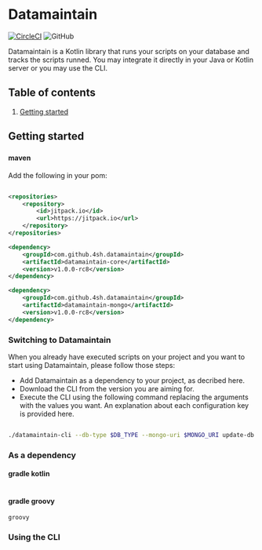 # Datamaintain
[![CircleCI](https://circleci.com/gh/4sh/datamaintain.svg?style=shield)](https://circleci.com/gh/4sh/datamaintain) ![GitHub](https://img.shields.io/github/license/4sh/datamaintain)

Datamaintain is a Kotlin library that runs your scripts on your database and tracks the scripts runned. You may integrate it directly in your Java or Kotlin server or you may use the CLI.

## Table of contents
1. [Getting started](README.md#getting-started)

## Getting started

### 



#### maven

Add the following in your pom:

```xml

<repositories>
    <repository>
        <id>jitpack.io</id>
        <url>https://jitpack.io</url>
    </repository>
</repositories>

<dependency>
    <groupId>com.github.4sh.datamaintain</groupId>
    <artifactId>datamaintain-core</artifactId>
    <version>v1.0.0-rc8</version>
</dependency>

<dependency>
    <groupId>com.github.4sh.datamaintain</groupId>
    <artifactId>datamaintain-mongo</artifactId>
    <version>v1.0.0-rc8</version>
</dependency>

```

### Switching to Datamaintain

When you already have executed scripts on your project and you want to start using Datamaintain, please follow those steps:
- Add Datamaintain as a dependency to your project, as decribed here. 
- Download the CLI from the version you are aiming for. 
- Execute the CLI using the following command replacing the arguments with the values you want. An explanation about each configuration key is provided here.
```bash

./datamaintain-cli --db-type $DB_TYPE --mongo-uri $MONGO_URI update-db --path $PATH --identifier-regex $REGEX --execution-mode FORCE_MARK_AS_EXECUTED
```

### As a dependency
#### gradle kotlin
```kotlin

```

#### gradle groovy
```groovy```

### Using the CLI
